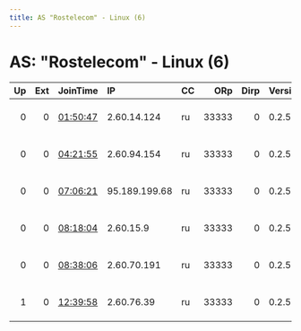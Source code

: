 ```yaml
---
title: AS "Rostelecom" - Linux (6)
---
```


# AS: "Rostelecom" - Linux (6)

|   Up |   Ext | JoinTime                                                                                            | IP            | CC   |   ORp |   Dirp | Version   | Contact                  | Nickname   |   eFamMembers |
|-----:|------:|:----------------------------------------------------------------------------------------------------|:--------------|:-----|------:|-------:|:----------|:-------------------------|:-----------|--------------:|
|    0 |     0 | [01:50:47](https://metrics.torproject.org/rs.html#details/3D981467512421122F4ACE3F19B0D3E14C0965A0) | 2.60.14.124   | ru   | 33333 |      0 | 0.2.5.16  | 0xFFFFFFFF Random Person | Unnamed    |             1 |
|    0 |     0 | [04:21:55](https://metrics.torproject.org/rs.html#details/2FD13E61F26CAA4C1D1D3183AD10CB1BC5AD192F) | 2.60.94.154   | ru   | 33333 |      0 | 0.2.5.16  | 0xFFFFFFFF Random Person | Unnamed    |             1 |
|    0 |     0 | [07:06:21](https://metrics.torproject.org/rs.html#details/6016B04F0D970511D6BD3E73240A2AC7D87204F1) | 95.189.199.68 | ru   | 33333 |      0 | 0.2.5.16  | 0xFFFFFFFF Random Person | Unnamed    |             1 |
|    0 |     0 | [08:18:04](https://metrics.torproject.org/rs.html#details/1B1D1A017F9610C644DDD76E6604C0376EA1301E) | 2.60.15.9     | ru   | 33333 |      0 | 0.2.5.16  | 0xFFFFFFFF Random Person | Unnamed    |             1 |
|    0 |     0 | [08:38:06](https://metrics.torproject.org/rs.html#details/EB70B5D8B9D35D0697D7F53F0A24DB0878DA1FB2) | 2.60.70.191   | ru   | 33333 |      0 | 0.2.5.16  | 0xFFFFFFFF Random Person | Unnamed    |             1 |
|    1 |     0 | [12:39:58](https://metrics.torproject.org/rs.html#details/45F1CA017205EB04A0E31C60DE7575F4321C316F) | 2.60.76.39    | ru   | 33333 |      0 | 0.2.5.16  | 0xFFFFFFFF Random Person | Unnamed    |             1 |
